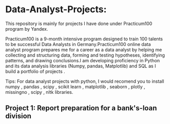 # Data-Analyst-Projects:
This repository is mainly for projects I have done under Practicum100 program by Yandex.

Practicum100 is a 9-month intensive program designed to train 100 talents to be successful Data Analysts in Germany.Practicum100 online data analyst program prepares me for a career as a data analyst by helping me collecting and structuring data, forming and testing hypotheses, identifying patterns, and drawing conclusions.I am developing proficiency in Python and its data analysis libraries (Numpy, pandas, Matplotlib) and SQL as I build a portfolio of projects .

Tips: For data analyst projects with python, I would recomend you to install numpy , pandas , scipy , scikit learn , matplotlib , seaborn , plotly , missingno , scipy , nltk libraries.

## Project 1: Report preparation for a bank's-loan division

